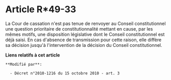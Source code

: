 # Article R*49-33

La Cour de cassation n'est pas tenue de renvoyer au Conseil constitutionnel une question prioritaire de constitutionnalité
mettant en cause, par les mêmes motifs, une disposition législative dont le Conseil constitutionnel est déjà saisi. En cas
d'absence de transmission pour cette raison, elle diffère sa décision jusqu'à l'intervention de la décision du Conseil
constitutionnel.

**Liens relatifs à cet article**

	**Modifié par**:

	  - Décret n°2010-1216 du 15 octobre 2010 - art. 3

